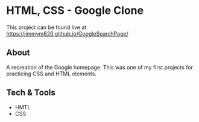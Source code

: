 # HTML, CSS - Google Clone

This project can be found live at https://jimmym620.github.io/GoogleSearchPage/

## About
A recreation of the Google homepage. This was one of my first projects for practicing CSS and HTML elements.

## Tech & Tools
* HMTL
* CSS
